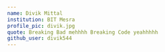 ```yaml
---
name: Divik Mittal
institution: BIT Mesra
profile_pic: divik.jpg
quote: Breaking Bad mehhhh Breaking Code yeahhhhh
github_user: divik544
---
```

